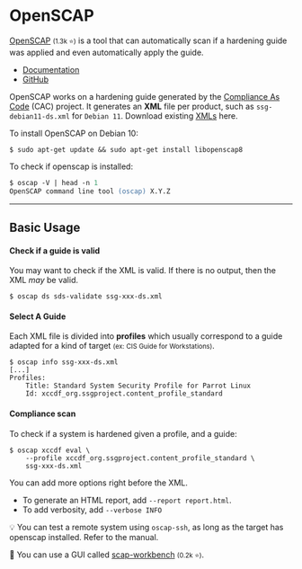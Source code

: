 # OpenSCAP

<div class="row row-cols-lg-2"><div>

[OpenSCAP](https://www.open-scap.org/) <small>(1.3k ⭐)</small> is a tool that can automatically scan if a hardening guide was applied and even automatically apply the guide.

* [Documentation](https://static.open-scap.org/)
* [GitHub](https://github.com/OpenSCAP/openscap)

OpenSCAP works on a hardening guide generated by the [Compliance As Code](../content/index.md) (CAC) project. It generates an **XML** file per product, such as `ssg-debian11-ds.xml` for `Debian 11`. Download existing [XMLs](https://github.com/ComplianceAsCode/content/releases/) here.
</div><div>

To install OpenSCAP on Debian 10:

```shell!
$ sudo apt-get update && sudo apt-get install libopenscap8
```

To check if openscap is installed:

```ps
$ oscap -V | head -n 1
OpenSCAP command line tool (oscap) X.Y.Z
```
</div></div>

<hr class="sep-both">

## Basic Usage

<div class="row row-cols-lg-2"><div>

#### Check if a guide is valid

You may want to check if the XML is valid. If there is no output, then the XML *may* be valid.

```shell!
$ oscap ds sds-validate ssg-xxx-ds.xml
```

#### Select A Guide

Each XML file is divided into **profiles** which usually correspond to a guide adapted for a kind of target <small>(ex: CIS Guide for Workstations)</small>.

```shell!
$ oscap info ssg-xxx-ds.xml
[...]
Profiles:
    Title: Standard System Security Profile for Parrot Linux
    Id: xccdf_org.ssgproject.content_profile_standard
```
</div><div>

#### Compliance scan

To check if a system is hardened given a profile, and a guide:

```shell!
$ oscap xccdf eval \
    --profile xccdf_org.ssgproject.content_profile_standard \
    ssg-xxx-ds.xml
```

You can add more options right before the XML.

* To generate an HTML report, add `--report report.html`.
* To add verbosity, add `--verbose INFO`

💡 You can test a remote system using `oscap-ssh`, as long as the target has openscap installed. Refer to the manual.

🚀 You can use a GUI called [scap-workbench](https://github.com/OpenSCAP/scap-workbench) <small>(0.2k ⭐)</small>.
</div></div>